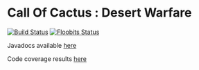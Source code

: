 # Call Of Cactus : Desert Warfare 

[![Build Status](https://travis-ci.org/GuusHamm/Call-of-Cactus.svg?branch=master)](https://travis-ci.org/GuusHamm/Call-of-Cactus) 
[![Floobits Status](https://floobits.com/GuusHamm/Call-of-Cactus.svg)](https://floobits.com/GuusHamm/Call-of-Cactus/redirect)


Javadocs available [here](https://teunwillems.nl/files/call-of-cactus/javadocs/)

Code coverage results [here](https://teunwillems.nl/files/call-of-cactus/coverage/)
